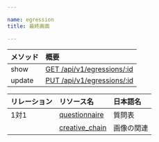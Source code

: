 ```yaml
---

name: egression
title: 最終画面

---
```


|メソッド|概要|
|:---|:---|
|show|[GET /api/v1/egressions/:id](#egression_show)|
|update|[PUT /api/v1/egressions/:id](#egression_update)|

|リレーション|リソース名|日本語名|
|:---|:---|:---|
|1対1|[questionnaire](#questionnaire)|質問表|
||[creative_chain](#creative_chain)|画像の関連|